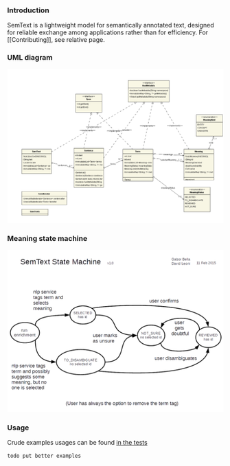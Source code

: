 
### Introduction

SemText is a lightweight model for semantically annotated text, designed for reliable exchange among applications rather than for efficiency. For [[Contributing]], see relative page. 

### UML diagram

<p align="center">
<img alt="semtext uml diagram" src="img/semtext-uml.png">
</p>

### Meaning state machine

<p align="center">
<img width="700px" alt="semtext meaning state machine" src="img/semtext-state-machine.png">
</p>


### Usage

Crude examples usages can be found [in the tests](../../src/test/java/eu/trentorise/opendata/semantics/nlp/test/model/SemTextTest.java
)

```
todo put better examples
```
